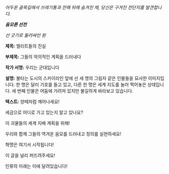 _어두운 골목길에서 쓰레기통과 잔해 뒤에 숨겨진 채, 당신은 구겨진 전단지를 발견합니다._

**_음모론 선전_**

_선 긋기로 둘러싸인 원_

**제목:** 엘리트들의 진실

**부제목:** 그들의 악의적인 계획을 드러내다

**작가 서명:** 우리는 군대입니다

**설명:** 불타는 도시의 스카이라인 앞에 선 세 명의 그림자 같은 인물들을 묘사한 이미지입니다. 한 명은 달러 기호를 들고 있고, 다른 한 명은 세계 지도를 눌러 찍어놓은 상태입니다. 세 번째 인물은 어둠에 가려져 있지만 불길하게 바라보고 있습니다.

**텍스트:** 양떼처럼 깨어나세요!

세금으로 어디로 가고 있는지 알고 있나요?

이 괴물들의 세계 지배 계획을 위해!

우리와 함께 그들의 역겨운 음모를 드러내고 정의를 실현하세요!

혁명은 여기서 시작됩니다!

이 글을 널리 퍼뜨려주세요!

인류의 미래는 이에 달려있습니다!
